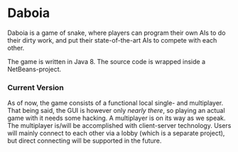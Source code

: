 Daboia
======

Daboia is a game of snake, where players can program their own AIs to do their dirty work, and put their state-of-the-art AIs to compete with each other.

The game is written in Java 8. The source code is wrapped inside a NetBeans-project.

### Current Version

As of now, the game consists of a functional local single- and multiplayer. That being said, the GUI is however only *nearly there*, so playing an actual game with it needs some hacking. A multiplayer is on its way as we speak. The multiplayer is/will be accomplished with client-server technology. Users will mainly connect to each other via a lobby (which is a separate project), but direct connecting will be supported in the future.

